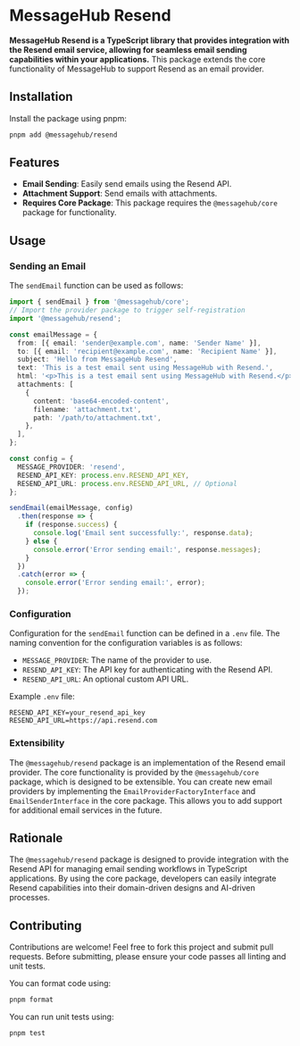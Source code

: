 # MessageHub Resend

**MessageHub Resend is a TypeScript library that provides integration with the Resend email service, allowing for seamless email sending capabilities within your applications.** This package extends the core functionality of MessageHub to support Resend as an email provider.

## Installation

Install the package using pnpm:

```bash
pnpm add @messagehub/resend
```

## Features

- **Email Sending**: Easily send emails using the Resend API.
- **Attachment Support**: Send emails with attachments.
- **Requires Core Package**: This package requires the `@messagehub/core` package for functionality.

## Usage

### Sending an Email

The `sendEmail` function can be used as follows:

```typescript
import { sendEmail } from '@messagehub/core';
// Import the provider package to trigger self-registration
import '@messagehub/resend';

const emailMessage = {
  from: [{ email: 'sender@example.com', name: 'Sender Name' }],
  to: [{ email: 'recipient@example.com', name: 'Recipient Name' }],
  subject: 'Hello from MessageHub Resend',
  text: 'This is a test email sent using MessageHub with Resend.',
  html: '<p>This is a test email sent using MessageHub with Resend.</p>',
  attachments: [
    {
      content: 'base64-encoded-content',
      filename: 'attachment.txt',
      path: '/path/to/attachment.txt',
    },
  ],
};

const config = {
  MESSAGE_PROVIDER: 'resend',
  RESEND_API_KEY: process.env.RESEND_API_KEY,
  RESEND_API_URL: process.env.RESEND_API_URL, // Optional
};

sendEmail(emailMessage, config)
  .then(response => {
    if (response.success) {
      console.log('Email sent successfully:', response.data);
    } else {
      console.error('Error sending email:', response.messages);
    }
  })
  .catch(error => {
    console.error('Error sending email:', error);
  });
```

### Configuration

Configuration for the `sendEmail` function can be defined in a `.env` file. The naming convention for the configuration variables is as follows:

- `MESSAGE_PROVIDER`: The name of the provider to use.
- `RESEND_API_KEY`: The API key for authenticating with the Resend API.
- `RESEND_API_URL`: An optional custom API URL.

Example `.env` file:

```
RESEND_API_KEY=your_resend_api_key
RESEND_API_URL=https://api.resend.com
```

### Extensibility

The `@messagehub/resend` package is an implementation of the Resend email provider. The core functionality is provided by the `@messagehub/core` package, which is designed to be extensible. You can create new email providers by implementing the `EmailProviderFactoryInterface` and `EmailSenderInterface` in the core package. This allows you to add support for additional email services in the future.

## Rationale

The `@messagehub/resend` package is designed to provide integration with the Resend API for managing email sending workflows in TypeScript applications. By using the core package, developers can easily integrate Resend capabilities into their domain-driven designs and AI-driven processes.

## Contributing

Contributions are welcome! Feel free to fork this project and submit pull requests. Before submitting, please ensure your code passes all linting and unit tests.

You can format code using:

```bash
pnpm format
```

You can run unit tests using:

```bash
pnpm test

